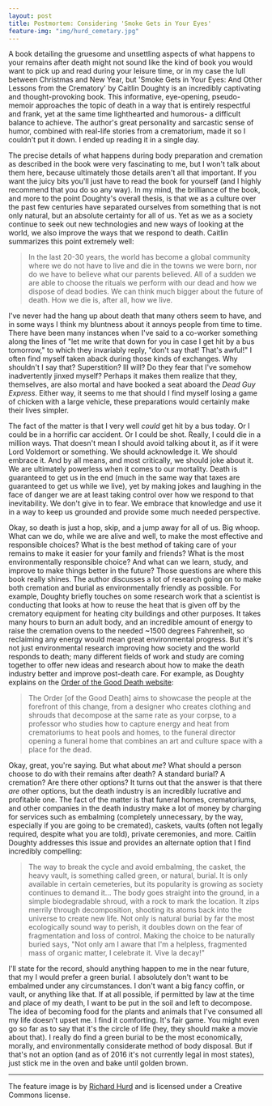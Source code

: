 ```yaml
---
layout: post
title: Postmortem: Considering 'Smoke Gets in Your Eyes'
feature-img: "img/hurd_cemetary.jpg"
---
```


A book detailing the gruesome and unsettling aspects of what happens to your remains after death might not sound like the kind of book you would want to pick up and read during your leisure time, or in my case the lull between Christmas and New Year, but 'Smoke Gets in Your Eyes: And Other Lessons from the Crematory' by Caitlin Doughty is an incredibly captivating and thought-provoking book. This informative, eye-opening, pseudo-memoir approaches the topic of death in a way that is entirely respectful and frank, yet at the same time lighthearted and humorous- a difficult balance to achieve. The author's great personality and sarcastic sense of humor, combined with real-life stories from a crematorium, made it so I couldn't put it down. I ended up reading it in a single day.

The precise details of what happens during body preparation and cremation as described in the book were very fascinating to me, but I won't talk about them here, because ultimately those details aren't all that important. If you want the juicy bits you'll just have to read the book for yourself (and I highly recommend that you do so any way). In my mind, the brilliance of the book, and more to the point Doughty's overall thesis, is that we as a culture over the past few centuries have separated ourselves from something that is not only natural, but an absolute certainty for all of us. Yet as we as a society continue to seek out new technologies and new ways of looking at the world, we also improve the ways that we respond to death. Caitlin summarizes this point extremely well:

>In the last 20-30 years, the world has become a global community where we do not have to live and die in the towns we were born, nor do we have to believe what our parents believed.  All of a sudden we are able to choose the rituals we perform with our dead and how we dispose of dead bodies. We can think much bigger about the future of death. How we die is, after all, how we live.

I've never had the hang up about death that many others seem to have, and in some ways I think my bluntness about it annoys people from time to time. There have been many instances when I've said to a co-worker something along the lines of "let me write that down for you in case I get hit by a bus tomorrow," to which they invariably reply, "don't say that! That's awful!" I often find myself taken aback during those kinds of exchanges. Why shouldn't I say that? Superstition? Ill will? Do they fear that I've somehow inadvertently jinxed myself? Perhaps it makes them realize that they, themselves, are also mortal and have booked a seat aboard the _Dead Guy Express_. Either way, it seems to me that should I find myself losing a game of chicken with a large vehicle, these preparations would certainly make their lives simpler.

The fact of the matter is that I very well _could_ get hit by a bus today. Or I could be in a horrific car accident. Or I could be shot. Really, I could die in a million ways. That doesn't mean I should avoid talking about it, as if it were Lord Voldemort or something. We should acknowledge it. We should embrace it. And by all means, and most critically, we should joke about it. We are ultimately powerless when it comes to our mortality. Death is guaranteed to get us in the end (much in the same way that taxes are guaranteed to get us while we live), yet by making jokes and laughing in the face of danger we are at least taking control over how we respond to that inevitability. We don't give in to fear. We embrace that knowledge and use it in a way to keep us grounded and provide some much needed perspective.

Okay, so death is just a hop, skip, and a jump away for all of us. Big whoop. What can we do, while we are alive and well, to make the most effective and responsible choices? What is the best method of taking care of your remains to make it easier for your family and friends? What is the most environmentally responsible choice? And what can we learn, study, and improve to make things better in the future? Those questions are where this book really shines. The author discusses a lot of research going on to make both cremation and burial as environmentally friendly as possible. For example, Doughty briefly touches on some research work that a scientist is conducting that looks at how to reuse the heat that is given off by the crematory equipment for heating city buildings and other purposes. It takes many hours to burn an adult body, and an incredible amount of energy to raise the cremation ovens to the needed ~1500 degrees Fahrenheit, so reclaiming any energy would mean great environmental progress. But it's not just environmental research improving how society and the world responds to death; many different fields of work and study are coming together to offer new ideas and research about how to make the death industry better and improve post-death care. For example, as Doughty explains on the [Order of the Good Death website](http://www.orderofthegooddeath.com/):

>The Order [of the Good Death] aims to showcase the people at the forefront of this change, from a designer who creates clothing and shrouds that decompose at the same rate as your corpse, to a professor who studies how to capture energy and heat from crematoriums to heat pools and homes, to the funeral director opening a funeral home that combines an art and culture space with a place for the dead.

Okay, great, you're saying. But what about _me_? What should a person choose to do with their remains after death? A standard burial? A cremation? Are there other options? It turns out that the answer is that there _are_ other options, but the death industry is an incredibly lucrative and profitable one. The fact of the matter is that funeral homes, crematoriums, and other companies in the death industry make a lot of money by charging for services such as embalming (completely unnecessary, by the way, especially if you are going to be cremated), caskets, vaults (often not legally required, despite what you are told), private ceremonies, and more. Caitlin Doughty addresses this issue and provides an alternate option that I find incredibly compelling:

> The way to break the cycle and avoid embalming, the casket, the heavy vault, is something called green, or natural, burial. It is only available in certain cemeteries, but its popularity is growing as society continues to demand it... The body goes straight into the ground, in a simple biodegradable shroud, with a rock to mark the location. It zips merrily through decomposition, shooting its atoms back into the universe to create new life. Not only is natural burial by far the most ecologically sound way to perish, it doubles down on the fear of fragmentation and loss of control. Making the choice to be naturally buried says, "Not only am I aware that I'm a helpless, fragmented mass of organic matter, I celebrate it. Vive la decay!"

I'll state for the record, should anything happen to me in the near future, that my I would prefer a green burial. I absolutely don't want to be embalmed under any circumstances. I don't want a big fancy coffin, or vault, or anything like that. If at all possible, if permitted by law at the time and place of my death, I want to be put in the soil and left to decompose. The idea of becoming food for the plants and animals that I've consumed all my life doesn't upset me. I find it comforting. It's fair game. You might even go so far as to say that it's the circle of life (hey, they should make a movie about that). I really do find a green burial to be the most economically, morally, and environmentally considerate method of body disposal. But if that's not an option (and as of 2016 it's not currently legal in most states), just stick me in the oven and bake until golden brown.

___
The feature image is by [Richard Hurd](https://www.flickr.com/photos/rahimageworks/6307223401/) and is licensed under a Creative Commons license.